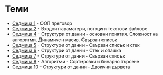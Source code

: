 # Теми

* [Седмица 1](01) - ООП преговор
* [Седмица 2](02) - Входни параматери, потоци и текстови файлове
* [Седмица 4](04) - Структури от данни - основни понятия. Сложност на алгоритми. Динамичен масив. Свързан списък
* [Седмица 5](05) - Структури от данни - Свързан списък и стек
* [Седмица 6](06) - Структури от данни - Стек и опашка
* [Седмица 7](07) - Структури от данни - Свързан списък
* [Седмица 8](08) - Алгоритми - Сортировки и бинарно търсене
* [Седмица 10](10) - Структури от данни - Двоични дървета
